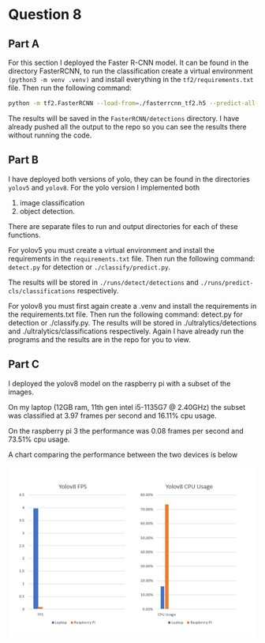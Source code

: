 # Question 8

## Part A

For this section I deployed the Faster R-CNN model. It can be found in the directory FasterRCNN, to run the classification create a virtual environment `(python3 -m venv .venv)` and install everything in the `tf2/requirements.txt` file. Then run the following command:

```bash
python -m tf2.FasterRCNN --load-from=./fasterrcnn_tf2.h5 --predict-all-directory=./grocerystore
```

The results will be saved in the `FasterRCNN/detections` directory. I have already pushed all the output to the repo so you can see the results there without running the code.

## Part B

I have deployed both versions of yolo, they can be found in the directories `yolov5` and `yolov8`. For the yolo version I implemented both

1. image classification
2. object detection.

There are separate files to run and output directories for each of these functions.

For yolov5 you must create a virtual environment and install the requirements in the `requirements.txt` file. Then run the following command: `detect.py` for detection or `./classify/predict.py`.

The results will be stored in `./runs/detect/detections` and `./runs/predict-cls/classifications` respectively.

For yolov8 you must first again create a .venv and install the requirements in the requirements.txt file. Then run the following command: detect.py for detection or ./classify.py. The results will be stored in ./ultralytics/detections and ./ultralytics/classifications respectively. Again I have already run the programs and the results are in the repo for you to view.

## Part C

I deployed the yolov8 model on the raspberry pi with a subset of the images.

On my laptop (12GB ram, 11th gen intel i5-1135G7 @ 2.40GHz) the subset was classified at 3.97 frames per second and 16.11% cpu usage.

On the raspberry pi 3 the performance was 0.08 frames per second and 73.51% cpu usage.

A chart comparing the performance between the two devices is below

![chart](./PerformanceComparison.png)
